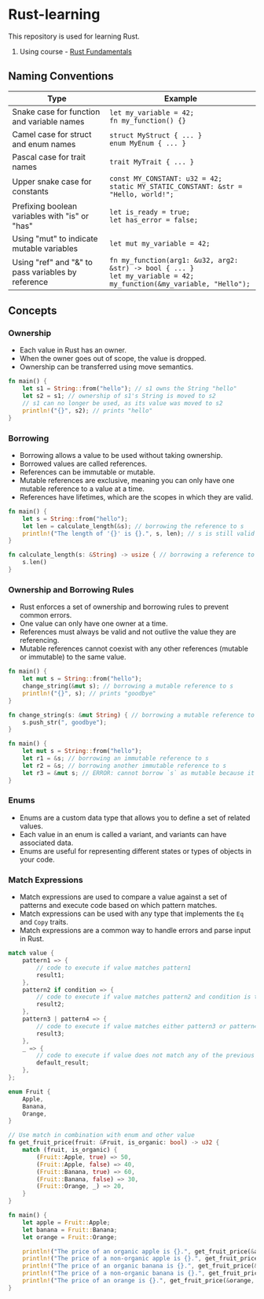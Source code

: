 Rust-learning
=============

This repository is used for learning Rust.

1.  Using course - [Rust Fundamentals](https://www.udemy.com/course/rust-fundamentals/)

Naming Conventions
------------------
| Type                                               | Example                                                                                                                      |
| -------------------------------------------------- | ---------------------------------------------------------------------------------------------------------------------------- |
| Snake case for function and variable names         | `let my_variable = 42;`<br>`fn my_function() {}`                                                                             |
| Camel case for struct and enum names               | `struct MyStruct { ... }`<br>`enum MyEnum { ... }`                                                                           |
| Pascal case for trait names                        | `trait MyTrait { ... }`                                                                                                      |
| Upper snake case for constants                     | `const MY_CONSTANT: u32 = 42;`<br>`static MY_STATIC_CONSTANT: &str = "Hello, world!";`                                       |
| Prefixing boolean variables with "is" or "has"     | `let is_ready = true;`<br>`let has_error = false;`                                                                           |
| Using "mut" to indicate mutable variables          | `let mut my_variable = 42;`                                                                                                  |
| Using "ref" and "&" to pass variables by reference | `fn my_function(arg1: &u32, arg2: &str) -> bool { ... }`<br>`let my_variable = 42;`<br>`my_function(&my_variable, "Hello");` |

Concepts
--------

### Ownership

-   Each value in Rust has an owner.
-   When the owner goes out of scope, the value is dropped.
-   Ownership can be transferred using move semantics.

``` rust
fn main() {
    let s1 = String::from("hello"); // s1 owns the String "hello"
    let s2 = s1; // ownership of s1's String is moved to s2
    // s1 can no longer be used, as its value was moved to s2
    println!("{}", s2); // prints "hello"
}
```

### Borrowing

-   Borrowing allows a value to be used without taking ownership.
-   Borrowed values are called references.
-   References can be immutable or mutable.
-   Mutable references are exclusive, meaning you can only have one mutable reference to a value at a time.
-   References have lifetimes, which are the scopes in which they are valid.

``` rust
fn main() {
    let s = String::from("hello");
    let len = calculate_length(&s); // borrowing the reference to s
    println!("The length of '{}' is {}.", s, len); // s is still valid here
}

fn calculate_length(s: &String) -> usize { // borrowing a reference to s
    s.len()
}
```

### Ownership and Borrowing Rules

-   Rust enforces a set of ownership and borrowing rules to prevent common errors.
-   One value can only have one owner at a time.
-   References must always be valid and not outlive the value they are referencing.
-   Mutable references cannot coexist with any other references (mutable or immutable) to the same value.

```rust
fn main() {
    let mut s = String::from("hello");
    change_string(&mut s); // borrowing a mutable reference to s
    println!("{}", s); // prints "goodbye"
}

fn change_string(s: &mut String) { // borrowing a mutable reference to s
    s.push_str(", goodbye");
}

fn main() {
    let mut s = String::from("hello");
    let r1 = &s; // borrowing an immutable reference to s
    let r2 = &s; // borrowing another immutable reference to s
    let r3 = &mut s; // ERROR: cannot borrow `s` as mutable because it is also borrowed as immutable
}
```

### Enums

-   Enums are a custom data type that allows you to define a set of related values.
-   Each value in an enum is called a variant, and variants can have associated data.
-   Enums are useful for representing different states or types of objects in your code.

### Match Expressions

-   Match expressions are used to compare a value against a set of patterns and execute code based on which pattern matches.
-   Match expressions can be used with any type that implements the `Eq` and `Copy` traits.
-   Match expressions are a common way to handle errors and parse input in Rust.

```rust
match value {
    pattern1 => {
        // code to execute if value matches pattern1
        result1;
    },
    pattern2 if condition => {
        // code to execute if value matches pattern2 and condition is true
        result2;
    },
    pattern3 | pattern4 => {
        // code to execute if value matches either pattern3 or pattern4
        result3;
    },
    _ => {
        // code to execute if value does not match any of the previous patterns
        default_result;
    },
};

enum Fruit {
    Apple,
    Banana,
    Orange,
}

// Use match in combination with enum and other value
fn get_fruit_price(fruit: &Fruit, is_organic: bool) -> u32 {
    match (fruit, is_organic) {
        (Fruit::Apple, true) => 50,
        (Fruit::Apple, false) => 40,
        (Fruit::Banana, true) => 60,
        (Fruit::Banana, false) => 30,
        (Fruit::Orange, _) => 20,
    }
}

fn main() {
    let apple = Fruit::Apple;
    let banana = Fruit::Banana;
    let orange = Fruit::Orange;

    println!("The price of an organic apple is {}.", get_fruit_price(&apple, true));
    println!("The price of a non-organic apple is {}.", get_fruit_price(&apple, false));
    println!("The price of an organic banana is {}.", get_fruit_price(&banana, true));
    println!("The price of a non-organic banana is {}.", get_fruit_price(&banana, false));
    println!("The price of an orange is {}.", get_fruit_price(&orange, true));
}
```